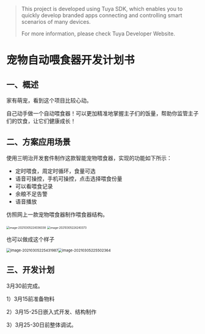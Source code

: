 

> This project is developed using Tuya SDK, which enables you to quickly develop branded apps connecting and controlling smart scenarios of many devices.       
>
> For more information, please check Tuya Developer Website.

# 宠物自动喂食器开发计划书

## 一、概述

家有萌宠，看到这个项目比较心动。

自己动手做一个自动喂食器！可以更加精准地掌握主子们的饭量，帮助你监管主子们的饮食，让它们健康成长！

## 二、方案应用场景

使用三明治开发套件制作这款智能宠物喂食器，实现的功能如下所示：

- 定时喂食，周定时循环，食量可选
- 语音可操控，手机可操控，点击选择喂食份量
- 可以看喂食记录
- 余粮不足告警
- 语音播放

仿照网上一款宠物喂食器制作喂食器结构。

<img src="D:\tuya_pet_feeder\image-20210305224036338.png" alt="image-20210305224036338" style="zoom:50%;" />

<img src="D:\tuya_pet_feeder\image-20210305224240373.png" alt="image-20210305224240373" style="zoom:50%;" />

也可以做成这个样子

<img src="D:\tuya_pet_feeder\image-20210305225431987.png" alt="image-20210305225431987" style="zoom:67%;" /><img src="D:\tuya_pet_feeder\image-20210305225502364.png" alt="image-20210305225502364" style="zoom: 67%;" />

## 三、开发计划

3月30前完成。

1）3月15前准备物料

2）3月15-25日嵌入式开发、结构制作

3）3月25-30日前整体调试。